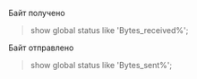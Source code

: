 Байт получено
>show global status like 'Bytes_received%';

Байт отправлено
>show global status like 'Bytes_sent%';